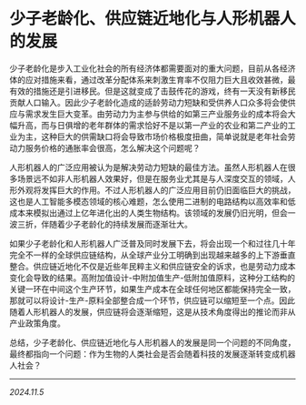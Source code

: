 # 少子老龄化、供应链近地化与人形机器人的发展

少子老龄化是步入工业化社会的所有经济体都需要面对的重大问题，目前从各经济体的应对措施来看，通过改革分配体系来刺激生育率不仅阻力巨大且收效甚微，最有效的措施还是引进移民。但是这就变成了击鼓传花的游戏，终有一天没有新移民贡献人口输入。因此少子老龄化造成的适龄劳动力短缺和受供养人口众多将会使供应与需求发生巨大变革。由劳动力为主参与供给的如第三产业服务业的成本将会大幅升高，而与日俱增的老年群体的需求恰好不是以第一产业的农业和第二产业的工业为主，这种巨大的供需缺口将会导致市场价格极度扭曲，简单说就是老年社会劳动力服务价格的通胀率会很高，怎么解决这个问题呢？

人形机器人的广泛应用被认为是解决劳动力短缺的最佳方法。虽然人形机器人在很多场景远不如非人形机器人效果好，但是在服务业尤其是与人深度交互的领域，人形外观将发挥巨大的作用。不过人形机器人的广泛应用目前仍旧面临巨大的挑战，这也是人工智能多模态领域的核心难题，怎么使用二进制的电路结构以高效率和低成本来模拟出通过上亿年进化出的人类生物结构。该领域的发展仍旧光明，但会一波三折，伴随着少子老龄化的持续发展而逐渐壮大。

如果少子老龄化和人形机器人广泛普及同时发展下去，将会出现一个和过往几十年完全不一样的全球供应链结构，从全球产业分工明确到出现越来越多的上下游垂直整合。供应链近地化不仅是近些年民粹主义和供应链安全的诉求，也是劳动力成本变化会导致的结果。高附加值设计-中附加值生产-低附加值原料，这种分工结构的关键一环在中间这个生产环节，如果生产成本在全球任何地区都能保持完全一致，那就可以将设计-生产-原料全部整合成一个环节，供应链可以缩短至一个点。因此随着人形机器人的发展，供应链将会逐渐缩短，这是从技术角度得出的推论而非从产业政策角度。

总结，少子老龄化、供应链近地化与人形机器人的发展是同一个问题的不同角度，最终都指向一个问题：作为生物的人类社会是否会随着科技的发展逐渐转变成机器人社会？

---

*2024.11.5*